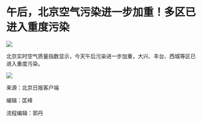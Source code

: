 # 午后，北京空气污染进一步加重！多区已进入重度污染

![](https://inews.gtimg.com/newsapp_bt/0/15670508439/1000)

北京实时空气质量指数显示，今天午后污染进一步加重，大兴、丰台、西城等区已进入重度污染。

![](https://inews.gtimg.com/newsapp_bt/0/15670508437/1000)

来源：北京日报客户端

编辑：匡峰

流程编辑：郭丹


